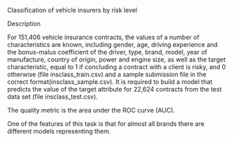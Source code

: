 Classification of vehicle insurers by risk level

Description

For 151,406 vehicle insurance contracts, the values ​​of a number of characteristics are known, including gender, age, driving experience and the bonus-malus coefficient of the driver, type, brand, model, year of manufacture, country of origin, power and engine size, as well as the target characteristic, equal to 1 if concluding a contract with a client is risky, and 0 otherwise (file insclass_train.csv) and a sample submission file in the correct format(insclass_sample.csv).
It is required to build a model that predicts the value of the target attribute for 22,624 contracts from the test data set (file insclass_test.csv).

The quality metric is the area under the ROC curve (AUC).

One of the features of this task is that for almost all brands there are different models representing them.
